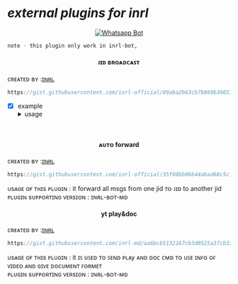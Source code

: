 
# *external plugins for inrl*
<div align="center">
  
  [![Whatsapp Bot](https://readme-typing-svg.herokuapp.com?font=times-bold-italic&color=%23F7F7F7&duration=4862&center=true&vCenter=true&lines=EXTERNAL+PLUGINS+FOR+INRL+BOT+MD)](https://chat.whatsapp.com/I555TnWQ2r4662SPaTIoM9)
</div>

  <div align="left">
   
```bash
note - this plugin only work in inrl-bot,
```

<h4 align="center">ᴊɪᴅ ʙʀᴏᴀᴅᴄᴀꜱᴛ</h4>

 ᴄʀᴇᴀᴛᴇᴅ ʙʏ :<a href="http://www.github.com/inrl-official">ɪɴʀʟ</a>


```js
https://gist.githubusercontent.com/inrl-official/89aba2b63cb7b869b36651965af180e7/raw/d654d05f2fc0facee1e86b0ce66f9f2167a7bf0a/fd.js
```
- [x] example<details><summary>usage</summary><img src="https://i.imgur.com/HhlUx7C.jpeg"></details>

<br>

<h4 align="center">ᴀᴜᴛᴏ forward</h4>

 ᴄʀᴇᴀᴛᴇᴅ ʙʏ :<a href="http://www.github.com/inrl-official">ɪɴʀʟ</a>


```js
https://gist.githubusercontent.com/inrl-official/35f00bb06b44abad68c5cf75e346d3f7/raw/a88389f540881bd034a31070cc227cc177b15603/autoforwd.js
```
ᴜsᴀɢᴇ ᴏғ ᴛʜɪs ᴘʟᴜɢɪɴ : it forward all msgs from one jid ᴛᴏ ᴊɪᴅ to another jid<br> 
ᴘʟᴜɢɪɴ sᴜᴘᴘᴏʀᴛɪɴɢ ᴠᴇʀsɪᴏɴ : ɪɴʀʟ-ʙᴏᴛ-ᴍᴅ
<br>

<h4 align="center">yt play&doc</h4>

 ᴄʀᴇᴀᴛᴇᴅ ʙʏ :<a href="http://www.github.com/inrl-official">ɪɴʀʟ</a>


```js
https://gist.githubusercontent.com/inrl-md/aa6bcb5132167cb3d0525a37cb33b6b9/raw/39a503884aeb6879cc9dfc153e6be0f4b8819dff/ytplay.doc.js
```
ᴜsᴀɢᴇ ᴏғ ᴛʜɪs ᴘʟᴜɢɪɴ : it ɪꜱ ᴜꜱᴇᴅ ᴛᴏ ꜱᴇɴᴅ ᴩʟᴀy ᴀɴᴅ ᴅᴏᴄ ᴄᴍᴅ ᴛᴏ ᴜꜱᴇ ɪɴꜰᴏ ᴏꜰ ᴠɪᴅᴇᴏ ᴀɴᴅ ɢɪᴠᴇ ᴅᴏᴄᴜᴍᴇɴᴛ ꜰᴏʀᴍᴇᴛ<br> 
ᴘʟᴜɢɪɴ sᴜᴘᴘᴏʀᴛɪɴɢ ᴠᴇʀsɪᴏɴ : ɪɴʀʟ-ʙᴏᴛ-ᴍᴅ
<br>
<br>
